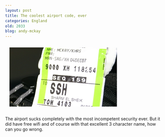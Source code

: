 ```yaml
---
layout: post
title: The coolest airport code, ever
categories: England
old: 2033
blog: andy-mckay
---
```

<img src="/files/IMG_0724.jpg" style="margin: 1em" />
<p>The airport sucks completely with the most incompetent security ever. But it did have free wifi and of course with that excellent 3 character name, how can you go wrong.</p>
